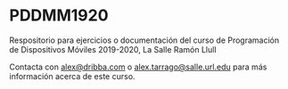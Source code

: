# PDDMM1920
Respositorio para ejercicios o documentación del curso de Programación de Dispositivos Móviles 2019-2020, La Salle Ramón Llull

Contacta con [alex@dribba.com](mailto:alex@dribba.com) o [alex.tarrago@salle.url.edu](mailto:alex.tarrago@salle.url.edu) para más información acerca de este curso.
